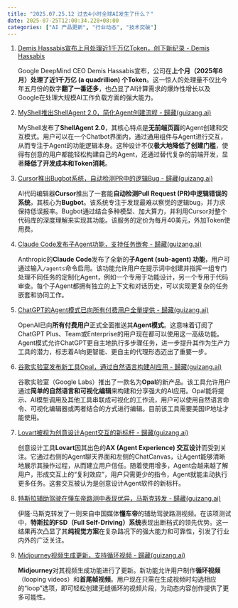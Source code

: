 ```yaml
---
title: "2025.07.25.12 过去4小时全球AI发生了什么？"
date: 2025-07-25T12:00:34.228+08:00
categories: ["AI 产品更新", "行业动态", "技术突破"]
---
```


1. [Demis Hassabis宣布上月处理近1千万亿Token，创下新纪录 - Demis Hassabis](https://x.com/demishassabis/status/1948579654790774931)

   Google DeepMind CEO Demis Hassabis宣布，公司在**上个月（2025年6月）处理了近1千万亿 (a quadrillion) 个Token**。这一惊人的处理量不仅比今年五月份的数字**翻了一番还多**，也凸显了AI计算需求的爆炸性增长以及Google在处理大规模AI工作负载方面的强大能力。

2. [MyShell推出ShellAgent 2.0，简化Agent创建流程 - 歸藏(guizang.ai)](https://x.com/op7418/status/1948576975322579153)

   MyShell发布了**ShellAgent 2.0**，其核心特点是**无前端页面**的Agent创建和交互模式。用户可以在一个Chatbot界面内，通过通用组件与Agent进行交互，从而专注于Agent的功能逻辑本身。这种设计不仅**极大地降低了创建门槛**，使得有创意的用户都能轻松构建自己的Agent，还通过替代复杂的前端开发，显著**降低了开发成本和Token消耗**。

3. [Cursor推出Bugbot系统，自动检测PR中的逻辑Bug - 歸藏(guizang.ai)](https://x.com/op7418/status/1948566558412058871)

   AI代码编辑器**Cursor**推出了一套能**自动检测Pull Request (PR)中逻辑错误的系统**，其核心为**Bugbot**。该系统专注于发现最难以察觉的逻辑bug，并力求保持低误报率。Bugbot通过结合多种模型、加大算力，并利用Cursor对整个代码库的深度理解来实现其功能。该服务的定价为每月40美元，外加Token使用费。

4. [Claude Code发布子Agent功能，支持任务嵌套 - 歸藏(guizang.ai)](https://x.com/op7418/status/1948565878959985029)

   Anthropic的**Claude Code**发布了全新的**子Agent (sub-agent) 功能**，用户可通过输入`/agents`命令启用。该功能允许用户在提示词中创建并指挥一组专门处理不同任务的定制化Agent，例如一个专用于功能设计，另一个专用于代码审查。每个子Agent都拥有独立的上下文和对话历史，可以实现更复杂的任务嵌套和协同工作。

5. [ChatGPT的Agent模式已向所有付费用户全量提供 - 歸藏(guizang.ai)](https://x.com/op7418/status/1948566039484400122)

   OpenAI已向**所有付费用户**正式全面推送其**Agent模式**。这意味着订阅了ChatGPT Plus、Team或Enterprise的用户现在都可以使用这一高级功能。Agent模式允许ChatGPT更自主地执行多步骤任务，进一步提升其作为生产力工具的潜力，标志着AI向更智能、更自主的代理形态迈出了重要一步。

6. [谷歌实验室发布新工具Opal，通过自然语言构建AI应用 - 歸藏(guizang.ai)](https://x.com/op7418/status/1948568062573379940)

   谷歌实验室（Google Labs）推出了一款名为**Opal**的新产品。该工具允许用户通过**简单的自然语言和可视化编辑**来构建和分享强大的AI应用。Opal能将提示、AI模型调用及其他工具串联成可视化的工作流，用户可以使用自然语言命令、可视化编辑器或两者结合的方式进行编辑。目前该工具需要美国IP地址才能使用。

7. [Lovart被视为创意设计Agent交互的新标杆 - 歸藏(guizang.ai)](https://x.com/op7418/status/1948574414947353057)

   创意设计工具**Lovart**因其出色的**AX (Agent Experience) 交互设计**而受到关注。它通过右侧的Agent聊天界面和左侧的ChatCanvas，让Agent能够清晰地展示其操作过程，从而建立用户信任。随着使用增多，Agent会越来越了解用户，形成交互上的“复利效应”，用户只需更少的指令，Agent就能主动执行更多任务。这套交互被认为是创意设计Agent软件的新标杆。

8. [特斯拉辅助驾驶在懂车帝路测中表现优异，马斯克转发 - 歸藏(guizang.ai)](https://x.com/op7418/status/1948566871512608896)

   伊隆·马斯克转发了一则来自中国媒体**懂车帝**的辅助驾驶路测视频。在该项测试中，**特斯拉的FSD（Full Self-Driving）系统**表现出断档式的领先优势。这一结果再次凸显了其**纯视觉方案**在复杂路况下的强大能力和可靠性，引发了行业内外的广泛关注。

9. [Midjourney视频生成更新，支持循环视频 - 歸藏(guizang.ai)](https://x.com/op7418/status/1948564721587945638)

   **Midjourney**对其视频生成功能进行了更新。新功能允许用户制作**循环视频**（looping videos）和**首尾帧视频**。用户现在只需在生成视频时勾选相应的“loop”选项，即可轻松创建无缝循环的视频片段，为动态内容创作提供了更多可能性。